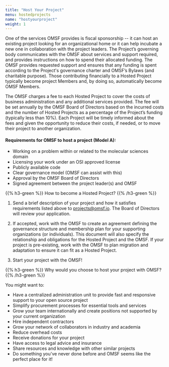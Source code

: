 ```yaml
---
title: "Host Your Project"
menu: hostedprojects
name: "hostyourproject"
weight: 1
---
```



One of the services OMSF provides is fiscal sponsorship -- it can host an existing project looking for an organizational home or it can help incubate a new one in collaboration with the project leaders. The Project’s governing body communicates with the OMSF about services and support required, and provides instructions on how to spend their allocated funding. The OMSF provides requested support and ensures that any funding is spent according to the Project's governance charter and OMSF’s Bylaws (and charitable purpose). Those contributing financially to a Hosted Project typically become project Members and, by doing so, automatically become OMSF Members. 

The OMSF charges a fee to each Hosted Project to cover the costs of business administration and any additional services provided. The fee will be set annually by the OMSF Board of Directors based on the incurred costs and the number of Hosted Projects as a percentage of the Project’s funding (typically less than 10%). Each Project will be timely informed about the fees and given the opportunity to reduce their costs, if needed, or to move their project to another organization.

#### Requirements for OMSF to host a project (Model A):
- Working on a problem within or related to the molecular sciences domain
- Licensing your work under an OSI approved license
- Publicly available code
- Clear governance model (OMSF can assist with this)
- Approval by the OMSF Board of Directors
- Signed agreement between the project leader(s) and OMSF


{{% h3-green %}}
How to become a Hosted Project?
{{% /h3-green %}}
1. Send a brief description of your project and how it satisfies requirements listed above to [projects@omsf.io](mailto:hostedprojects@omsf.io). The Board of Directors will review your application.

2. If accepted, work with the OMSF to create an agreement defining the governance structure and membership plan for your supporting organizations (or individuals). This document will also specify the relationship and obligations for the Hosted Project and the OMSF. If your project is pre-existing, work with the OMSF to plan migration and adaptation to ensure it can fit as a Hosted Project.

3. Start your project with the OMSF!


{{% h3-green %}}
Why would you choose to host your project with OMSF?
{{% /h3-green %}}

You might want to:

- Have a centralized administration unit to provide fast and responsive support to your open source project
- Simplify procurement processes for essential tools and services
- Grow your team internationally and create positions not supported by your current organization
- Hire independent contractors
- Grow your network of collaborators in industry and academia
- Reduce overhead costs
- Receive donations for your project
- Have access to legal advice and insurance
- Share resources and knowledge with other similar projects
- Do something you&#39;ve never done before and OMSF seems like the perfect place for it!
